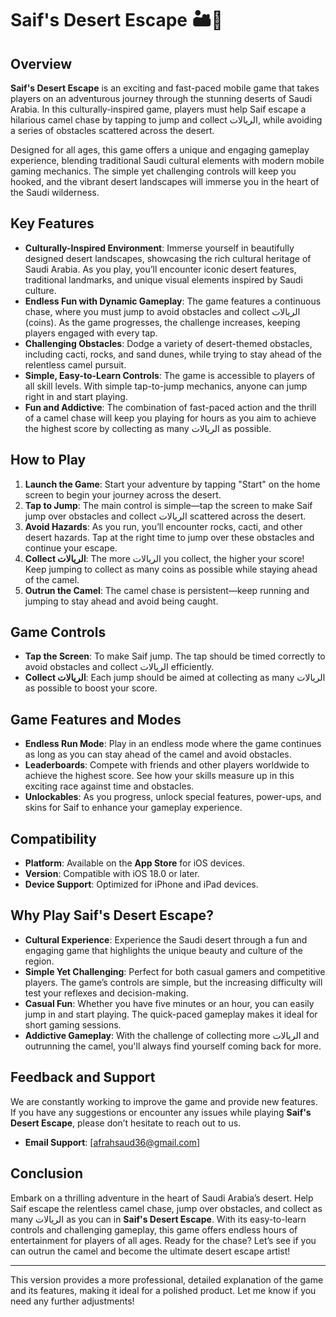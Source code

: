 # Saif's Desert Escape 🏜️🐪

## Overview

**Saif's Desert Escape** is an exciting and fast-paced mobile game that takes players on an adventurous journey through the stunning deserts of Saudi Arabia. In this culturally-inspired game, players must help Saif escape a hilarious camel chase by tapping to jump and collect الريالات, while avoiding a series of obstacles scattered across the desert.

Designed for all ages, this game offers a unique and engaging gameplay experience, blending traditional Saudi cultural elements with modern mobile gaming mechanics. The simple yet challenging controls will keep you hooked, and the vibrant desert landscapes will immerse you in the heart of the Saudi wilderness.

## Key Features

- **Culturally-Inspired Environment**: Immerse yourself in beautifully designed desert landscapes, showcasing the rich cultural heritage of Saudi Arabia. As you play, you’ll encounter iconic desert features, traditional landmarks, and unique visual elements inspired by Saudi culture.
- **Endless Fun with Dynamic Gameplay**: The game features a continuous chase, where you must jump to avoid obstacles and collect الريالات (coins). As the game progresses, the challenge increases, keeping players engaged with every tap.
- **Challenging Obstacles**: Dodge a variety of desert-themed obstacles, including cacti, rocks, and sand dunes, while trying to stay ahead of the relentless camel pursuit.
- **Simple, Easy-to-Learn Controls**: The game is accessible to players of all skill levels. With simple tap-to-jump mechanics, anyone can jump right in and start playing.
- **Fun and Addictive**: The combination of fast-paced action and the thrill of a camel chase will keep you playing for hours as you aim to achieve the highest score by collecting as many الريالات as possible.

## How to Play

1. **Launch the Game**: Start your adventure by tapping "Start" on the home screen to begin your journey across the desert.
2. **Tap to Jump**: The main control is simple—tap the screen to make Saif jump over obstacles and collect الريالات scattered across the desert.
3. **Avoid Hazards**: As you run, you’ll encounter rocks, cacti, and other desert hazards. Tap at the right time to jump over these obstacles and continue your escape.
4. **Collect الريالات**: The more الريالات you collect, the higher your score! Keep jumping to collect as many coins as possible while staying ahead of the camel.
5. **Outrun the Camel**: The camel chase is persistent—keep running and jumping to stay ahead and avoid being caught.

## Game Controls

- **Tap the Screen**: To make Saif jump. The tap should be timed correctly to avoid obstacles and collect الريالات efficiently.
- **Collect الريالات**: Each jump should be aimed at collecting as many الريالات as possible to boost your score.

## Game Features and Modes

- **Endless Run Mode**: Play in an endless mode where the game continues as long as you can stay ahead of the camel and avoid obstacles.
- **Leaderboards**: Compete with friends and other players worldwide to achieve the highest score. See how your skills measure up in this exciting race against time and obstacles.
- **Unlockables**: As you progress, unlock special features, power-ups, and skins for Saif to enhance your gameplay experience.

## Compatibility

- **Platform**: Available on the **App Store** for iOS devices.
- **Version**: Compatible with iOS 18.0 or later.
- **Device Support**: Optimized for iPhone and iPad devices.

## Why Play Saif's Desert Escape?

- **Cultural Experience**: Experience the Saudi desert through a fun and engaging game that highlights the unique beauty and culture of the region.
- **Simple Yet Challenging**: Perfect for both casual gamers and competitive players. The game’s controls are simple, but the increasing difficulty will test your reflexes and decision-making.
- **Casual Fun**: Whether you have five minutes or an hour, you can easily jump in and start playing. The quick-paced gameplay makes it ideal for short gaming sessions.
- **Addictive Gameplay**: With the challenge of collecting more الريالات and outrunning the camel, you'll always find yourself coming back for more.

## Feedback and Support

We are constantly working to improve the game and provide new features. If you have any suggestions or encounter any issues while playing **Saif's Desert Escape**, please don’t hesitate to reach out to us.

- **Email Support**: [afrahsaud36@gmail.com]

## Conclusion

Embark on a thrilling adventure in the heart of Saudi Arabia’s desert. Help Saif escape the relentless camel chase, jump over obstacles, and collect as many الريالات as you can in **Saif's Desert Escape**. With its easy-to-learn controls and challenging gameplay, this game offers endless hours of entertainment for players of all ages. Ready for the chase? Let’s see if you can outrun the camel and become the ultimate desert escape artist!

---

This version provides a more professional, detailed explanation of the game and its features, making it ideal for a polished product. Let me know if you need any further adjustments!
